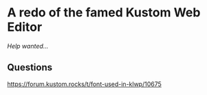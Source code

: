 # A redo of the famed Kustom Web Editor
_Help wanted..._

## Questions
https://forum.kustom.rocks/t/font-used-in-klwp/10675